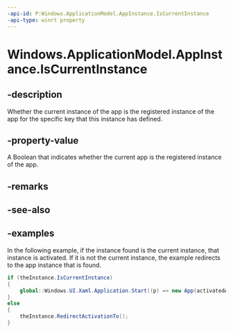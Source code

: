 ```yaml
---
-api-id: P:Windows.ApplicationModel.AppInstance.IsCurrentInstance
-api-type: winrt property
---
```


<!-- Property syntax.
public bool IsCurrentInstance { get; }
-->

# Windows.ApplicationModel.AppInstance.IsCurrentInstance

## -description
Whether the current instance of the app is the registered instance of the app for the specific key that this instance has defined.

## -property-value
A Boolean that indicates whether the current app is the registered instance of the app.

## -remarks

## -see-also

## -examples
In the following example, if the instance found is the current instance, that instance is activated.
If it is not the current instance, the example redirects to the app instance that is found. 

```csharp
if (theInstance.IsCurrentInstance)
{
    global::Windows.UI.Xaml.Application.Start((p) => new App(activatedArgs));
}
else
{
    theInstance.RedirectActivationTo();
}

```

